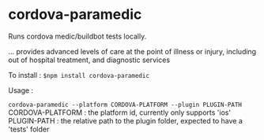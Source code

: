 cordova-paramedic
=================

Runs cordova medic/buildbot tests locally.

... provides advanced levels of care at the point of illness or injury, including out of hospital treatment, and diagnostic services

To install :
``` $npm install cordova-paramedic ```

Usage :

```cordova-paramedic --platform CORDOVA-PLATFORM --plugin PLUGIN-PATH```
CORDOVA-PLATFORM : the platform id, currently only supports 'ios'
PLUGIN-PATH : the relative path to the plugin folder, expected to have a 'tests' folder

